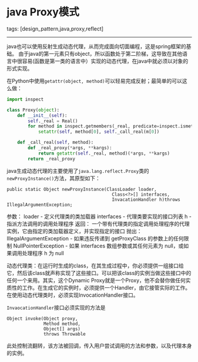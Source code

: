 ﻿# java Proxy模式
tags: [design_pattern,java,proxy,reflect]

---

java也可以使用反射生成动态代理，从而完成面向切面编程，这是spring框架的基础。
由于java的第一元素只有object，所以函数处于第二阶梯，这导致在其他语言中很容易(函数是第一类的语言中）实现的动态代理，在java中就必须以对象的形式实现。

在Python中使用`getattr(object, method)`可以轻易完成反射；最简单的可以这么做：
```py
import inspect

class Proxy(object):
    def __init__(self):
        self._real = Real()
        for method in inspect.getmembers(_real, predicate=inspect.ismethod):
            setattr(self, method[0], self._call_real(m[0])

    def _call_real(self, method):
        def _real_proxy(*args, **kargs):
            return getattr(self._real, method)(*args, **kargs)
        return _real_proxy
```

java生成动态代理的主要使用了`java.lang.reflect.Proxy`类的`newProxyInstance()`方法，其原型如下：
```
public static Object newProxyInstance(ClassLoader loader,
                                        Class<?>[] interfaces,
                                        InvacationHandler h)throws IllegalArgumentException;
```
参数：
loader - 定义代理类的类加载器
interfaces - 代理类要实现的接口列表
h - 指派方法调用的调用处理程序
返回：
一个带有代理类的指定调用处理程序的代理实例，它由指定的类加载器定义，并实现指定的接口
抛出：
IllegalArgumentException - 如果违反传递到 getProxyClass 的参数上的任何限制
NullPointerException - 如果 interfaces 数组参数或其任何元素为 null，或如果调用处理程序 h 为 null

动态代理类：在运行时生成的class，在其生成过程中，你必须提供一组接口给它，然后该class就声称实现了这些接口。可以把该class的实例当做这些接口中的任何一个来用。其实，这个Dynamic Proxy就是一个Proxy，他不会替你做任何实质性的工作。在生成它的实例时，必须提供一个Handler，由它接管实际的工作。
在使用动态代理类时，必须实现InvocationHandler接口。

`InvaocationHandler`接口必须实现的方法是
```
Object invoke(Object proxy,
              Method method,
              Object[] args)
              throws Throwable
```
此处控制流翻转，该方法被回调，传入用户尝试调用的方法和参数，以及代理本身的实例。



